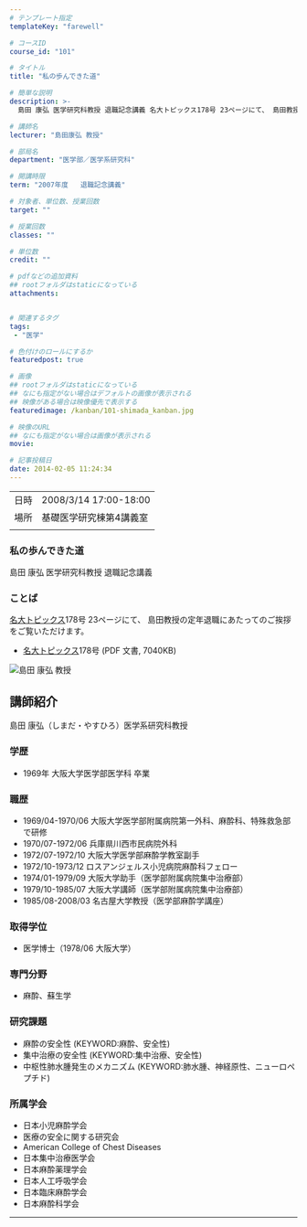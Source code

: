 ```yaml
---
# テンプレート指定
templateKey: "farewell"

# コースID
course_id: "101"

# タイトル
title: "私の歩んできた道"

# 簡単な説明
description: >-
  島田 康弘 医学研究科教授 退職記念講義 名大トピックス178号 23ページにて、 島田教授の定年退職にあたってのご挨拶をご覧いただけます。   * 名大トピックス178号 (PDF 文書, 7040KB) ....

# 講師名
lecturer: "島田康弘 教授"

# 部局名
department: "医学部／医学系研究科"

# 開講時限
term: "2007年度	退職記念講義"

# 対象者、単位数、授業回数
target: ""

# 授業回数
classes: ""

# 単位数
credit: ""

# pdfなどの追加資料
## rootフォルダはstaticになっている
attachments:


# 関連するタグ
tags:
 - "医学"

# 色付けのロールにするか
featuredpost: true

# 画像
## rootフォルダはstaticになっている
## なにも指定がない場合はデフォルトの画像が表示される
## 映像がある場合は映像優先で表示する
featuredimage: /kanban/101-shimada_kanban.jpg

# 映像のURL
## なにも指定がない場合は画像が表示される
movie: 

# 記事投稿日
date: 2014-02-05 11:24:34
---
```


|   |   |
|---|---|
| 日時 | 2008/3/14  17:00-18:00 |
| 場所 | 基礎医学研究棟第4講義室 |
|   |   |


### 私の歩んできた道

島田 康弘 医学研究科教授 退職記念講義

### ことば

[名大トピックス](http://www.nagoya-u.ac.jp/about-nu/public-relations/publication/topics-archive.html)178号 23ページにて、 島田教授の定年退職にあたってのご挨拶をご覧いただけます。

* [名大トピックス](http://www.nagoya-u.ac.jp/about-nu/public-relations/publication/topics-archive.html)178号 (PDF 文書, 7040KB)



![島田 康弘 教授](https://ocw.nagoya-u.jp/files/101/shimada_kao.jpg) 
## 講師紹介

島田 康弘（しまだ・やすひろ）医学系研究科教授

### 学歴

* 1969年 大阪大学医学部医学科 卒業

### 職歴

* 1969/04-1970/06 大阪大学医学部附属病院第一外科、麻酔科、特殊救急部で研修
* 1970/07-1972/06 兵庫県川西市民病院外科
* 1972/07-1972/10 大阪大学医学部麻酔学教室副手
* 1972/10-1973/12 ロスアンジェルス小児病院麻酔科フェロー
* 1974/01-1979/09 大阪大学助手（医学部附属病院集中治療部）
* 1979/10-1985/07 大阪大学講師（医学部附属病院集中治療部）
* 1985/08-2008/03 名古屋大学教授（医学部麻酔学講座）

### 取得学位

* 医学博士（1978/06 大阪大学）

### 専門分野

* 麻酔、蘇生学

### 研究課題

* 麻酔の安全性 (KEYWORD:麻酔、安全性)
* 集中治療の安全性 (KEYWORD:集中治療、安全性)
* 中枢性肺水腫発生のメカニズム (KEYWORD:肺水腫、神経原性、ニューロペプチド)

### 所属学会

* 日本小児麻酔学会
* 医療の安全に関する研究会
* American College of Chest Diseases
* 日本集中治療医学会
* 日本麻酔薬理学会
* 日本人工呼吸学会
* 日本臨床麻酔学会
* 日本麻酔科学会



-----